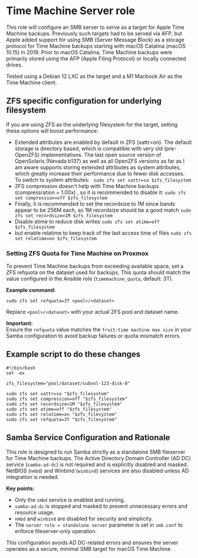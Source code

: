 # Time Machine Server role
This role will configure an SMB server to serve as a target for Apple Time Machine backups. Previously 
such targets had to be served via AFP, but Apple added support for using SMB (Server Message Block) as a storage protocol for Time Machine backups starting with macOS Catalina (macOS 10.15) in 2019. Prior to macOS Catalina, Time Machine backups were primarily stored using the AFP (Apple Filing Protocol) or locally connected drives.

Tested using a Debian 12 LXC as the target and a M1 Macbook Air as the Time Machine client.

## ZFS specific configuration for underlying filesystem
If you are using ZFS as the underlying filesystem for the target, setting these options will boost performance:
*  Extended attributes are enabled by default in ZFS (xattr=on). The default storage is directory based, which is compatible with very old (pre-OpenZFS) implementations. The last open source version of OpenSolaris (Nevada b137) as well as all OpenZFS versions as far as I am aware supports storing extended attributes as system attributes, which greatly increase their performance due to fewer disk accesses. To switch to system attributes:
` sudo zfs set xattr=sa $zfs_filesystem`
* ZFS compression doesn't help with Time Machine backups (compressration = 1.00x) , so it is recommended to disable it:
`sudo zfs set compression=off $zfs_filesystem`
* Finally, it is recommended to set the recordsize to 1M since bands appear to be 256M each, so 1M recordsize should be a good match
`sudo zfs set recordsize=1M $zfs_filesystem`
* Disable atime to reduce disk writes
`sudo zfs set atime=off $zfs_filesystem`
* but enable relatime to keep track of the last access time of files
`sudo zfs set relatime=on $zfs_filesystem`

### Setting ZFS Quota for Time Machine on Proxmox

To prevent Time Machine backups from exceeding available space, set a ZFS refquota on the dataset used for backups. This quota should match the value configured in the Ansible role (`timemachine_quota`, default: 3T).

**Example command:**
```
sudo zfs set refquota=3T <pool>/<dataset>
```
Replace `<pool>/<dataset>` with your actual ZFS pool and dataset name.

**Important:**  
Ensure the `refquota` value matches the `fruit:time machine max size` in your Samba configuration to avoid backup failures or quota mismatch errors.

## Example script to do these changes
```
#!/bin/bash
set -ex

zfs_filesystem="pool/dataset/subvol-123-disk-0"

sudo zfs set xattr=sa "$zfs_filesystem"
sudo zfs set compression=off "$zfs_filesystem"
sudo zfs set recordsize=1M "$zfs_filesystem"
sudo zfs set atime=off "$zfs_filesystem"
sudo zfs set relatime=on "$zfs_filesystem"
sudo zfs set refquota=3T "$zfs_filesystem"
```

## Samba Service Configuration and Rationale

This role is designed to run Samba strictly as a standalone SMB fileserver for Time Machine backups. The Active Directory Domain Controller (AD DC) service (`samba-ad-dc`) is not required and is explicitly disabled and masked. NetBIOS (`nmbd`) and Winbind (`winbind`) services are also disabled unless AD integration is needed.

**Key points:**
- Only the `smbd` service is enabled and running.
- `samba-ad-dc` is stopped and masked to prevent unnecessary errors and resource usage.
- `nmbd` and `winbind` are disabled for security and simplicity.
- The `server role = standalone server` parameter is set in `smb.conf` to enforce fileserver-only operation.

This configuration avoids AD DC-related errors and ensures the server operates as a secure, minimal SMB target for macOS Time Machine.
